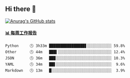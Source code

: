 ## Hi there 👋

[![Anurag's GitHub stats](https://github-readme-stats-orilights.vercel.app/api?username=orilights)](https://github.com/anuraghazra/github-readme-stats)

<!--
**OriLight152/OriLight152** is a ✨ _special_ ✨ repository because its `README.md` (this file) appears on your GitHub profile.

Here are some ideas to get you started:

- 🔭 I’m currently working on ...
- 🌱 I’m currently learning ...
- 👯 I’m looking to collaborate on ...
- 🤔 I’m looking for help with ...
- 💬 Ask me about ...
- 📫 How to reach me: ...
- 😄 Pronouns: ...
- ⚡ Fun fact: ...
-->

<!-- waka-box start -->
#### <a href="https://gist.github.com/92c8d5b388768c10efcba86e82b7c4fb" target="_blank">📊 每周工作报告</a>
```text
Python     🕓 3h33m ████████████████▋░░░░░░░░░░░ 59.8%
Other      🕓 44m   ███▍░░░░░░░░░░░░░░░░░░░░░░░░ 12.4%
JSON       🕓 36m   ██▉░░░░░░░░░░░░░░░░░░░░░░░░░ 10.3%
YAML       🕓 34m   ██▋░░░░░░░░░░░░░░░░░░░░░░░░░  9.6%
Markdown   🕓 13m   █░░░░░░░░░░░░░░░░░░░░░░░░░░░  3.9%
```
<!-- Powered by https://github.com/journey-ad/waka-box-go . -->
<!-- waka-box end -->
